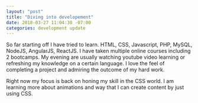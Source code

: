 ```yaml
---
layout: "post"
title: "Diving into developement"
date: 2018-03-27 11:04:30 -07:00
categories: development update
---
```


So far starting off I have tried to learn. HTML, CSS, Javascript, PHP, MySQL, NodeJS, AngularJS, ReactJS. I have taken 
multiple online courses including 2 bootcamps. My evening are usually watching youtube video learning or refreshing my 
knowledge on a certain language. I love the feel of completing a project and admiring the outcome of my hard work.

Right now my focus is back on honing my skill in the CSS world. I am learning more about animations and way that I can 
create content by just using CSS.